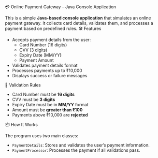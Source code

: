 💳 Online Payment Gateway – Java Console Application

This is a simple **Java-based console application** that simulates an online payment gateway. It collects card details, validates them, and processes a payment based on predefined rules.
🛠️ Features

- Accepts payment details from the user:
  - Card Number (16 digits)
  - CVV (3 digits)
  - Expiry Date (MM/YY)
  - Payment Amount
- Validates payment details format
- Processes payments up to ₹10,000
- Displays success or failure messages

🧾 Validation Rules

- Card Number must be **16 digits**
- CVV must be **3 digits**
- Expiry Date must be in **MM/YY** format
- Amount must be **greater than ₹100**
- Payments above ₹10,000 are **rejected**

📦 How It Works

The program uses two main classes:

- `PaymentDetails`: Stores and validates the user’s payment information.
- `PaymentProcessor`: Processes the payment if all validations pass.



